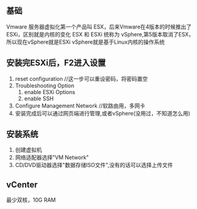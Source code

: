 ## 基础

Vmware 服务器虚拟化第一个产品叫 ESX，后来Vmware在4版本的时候推出了ESXi，区别就是内核的变化
ESX 和 ESXi 统称为 vSphere,第5版本取消了ESX，所以现在vSphere就是ESXi
vSphere就是基于Linux内核的操作系统

## 安装完ESXi后，F2进入设置

1. reset configuration //这一步可以重设密码，将密码置空
1. Troubleshooting Option 
    1. enable ESXi Options
    1. enable SSH
1. Configure Management Network //软路由用，多网卡
1. 安装完成后可以通过网页端进行管理,或者vSphere(没用过，不知道怎么用)

## 安装系统

1. 创建虚拟机
1. 网络适配器选择"VM Network"
1. CD/DVD驱动器选择"数据存储ISO文件",没有的话可以选择上传文件


## vCenter
最少双核，10G RAM
